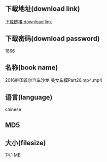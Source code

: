 ## 下载地址(download link)
[下载链接 download link](https://voluble-croquembouche-d321dc.netlify.app/?s=2016%E9%9F%A9%E5%9B%BD%E9%A6%96%E5%B0%94%E6%B1%BD%E8%BD%A6%E6%B2%99%E9%BE%99+%E7%BE%8E%E5%A5%B3%E8%BD%A6%E6%A8%A1Part26.mp4)

## 下载密码(download password)
1866

## 名称(book name)
2016韩国首尔汽车沙龙 美女车模Part26.mp4.mp4

## 语言(language)
chinese

## MD5


## 大小(filesize)
74.1 MB
